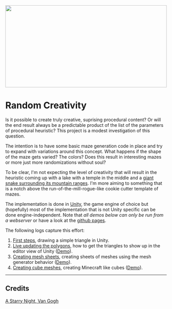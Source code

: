 
<img src="https://upload.wikimedia.org/wikipedia/commons/thumb/e/ea/Van_Gogh_-_Starry_Night_-_Google_Art_Project.jpg/757px-Van_Gogh_-_Starry_Night_-_Google_Art_Project.jpg" style="object-fit:cover" width="100%" height="256px"/>

Random Creativity
=================

Is it possible to create truly creative, suprising procedural content? Or will the end result always be a predictable product of the list of the parameters of procedural heuristic? This project is a modest investigation of this question. 

The intention is to have some basic maze generation code in place and try to expand with variations around this concept. What happens if the shape of the maze gets varied? The colors? Does this result in  interesting mazes or more just more randomizations without soul?

To be clear, I'm not expecting the level of creativity that will result in the heuristic coming up with a lake with a temple in the middle and a [giant snake surrounding its mountain ranges](https://www.google.com/url?sa=i&url=https%3A%2F%2Fwww.reddit.com%2Fr%2FVirtualPhotographers%2Fcomments%2Feomtwj%2Fgod_of_war_4_and_the_world_serpent%2F&psig=AOvVaw0K3YTu3Xn79ltR_lwtD6-J&ust=1595930479359000&source=images&cd=vfe&ved=0CAIQjRxqFwoTCLiMucCW7eoCFQAAAAAdAAAAABAD). I'm more aiming to something that is a notch above the run-of-the-mill-rogue-like cookie cutter template of mazes.

The implementation is done in [Unity](https://unity.com/), the game engine of choice but (hopefully) most of the implementation that is not Unity specific can be done engine-independent. Note that _all demos below can only be run from a webserver_ or have a look at the [github pages](https://pointlesspun.github.io/Randomized-Creativity).  

The following logs capture this effort:

1. [First steps](Doc/001-first-steps.md), drawing a simple triangle in Unity.
2. [Live updating the polygons](Doc/002-updating-the-editor.md), how to get the triangles to show up in the editor view of Unity ([Demo](Doc/Html/TwoTriangles/index.html)). 
3. [Creating mesh sheets](Doc/003-mesh-sheets.md), creating sheets of meshes using the mesh generator behavior ([Demo](Doc/Html/MeshSheet/index.html)). 
4. [Creating cube meshes](Doc/004-cubes.md), creating Minecraft like cubes ([Demo](Doc/Html/CubeMeshes/index.html)).

---
## Credits

[A Starry Night, Van Gogh](https://commons.wikimedia.org/wiki/File:Van_Gogh_-_Starry_Night_-_Google_Art_Project.jpg) 